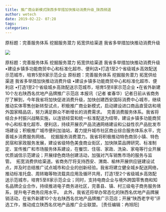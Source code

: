 ```yaml
---
title: 推广商业新模式陕西多举措加快推动消费升级_陕西频道
author: wetech
date: 2019-02-22- 07:28
tags: 
categories: 
---
```

原标题：完善服务体系 挖掘服务潜力 拓宽供给渠道 我省多举措加快推动消费升级
<!-- more -->
                
<img align="center" border="0" src="http://p2.ifengimg.com/a/2016/0810/204c433878d5cf9size1_w16_h16.png" />
                
            
原标题：完善服务体系 挖掘服务潜力 拓宽供给渠道 我省多举措加快推动消费升级•建设乡镇多功能商贸中心和标准化超市、便利店•打造1至2个省级城乡高效配送示范城市，培育5至8家示范企业
原标题：完善服务体系 挖掘服务潜力 拓宽供给渠道 我省多举措加快推动消费升级
•建设乡镇多功能商贸中心和标准化超市、便利店
•打造1至2个省级城乡高效配送示范城市，培育5至8家示范企业
•在省外新建10个左右陕西名优地产品牌推广示范店
本报讯（记者 崔春华）记者日前从省商务厅了解到，今年我省将加快促进消费升级，加快创建西安国际消费中心城市，继续推动实体零售创新转型试点，积极推广商业新模式，启动建设进口商品直营店和境外国家精品店，努力满足群众不断增长的消费需求。 
完善消费服务体系。我省将结合乡村振兴战略实施，以连锁经营和统一标准配送为纽带，建设乡镇多功能商贸中心和标准化超市、便利店，持续开展农产品流通网络建设和公益性农产品批发市场建设；积极推广城市便利加油站，着力提升城市社区商业综合服务体系水平，完善城乡消费服务网络。 
挖掘服务消费潜力。我省将积极推动特色商贸小镇、特色民宿和家政服务发展，建设省级特色美食商业街区，加快陕菜品牌研究、标准制定、宣传推广和市场服务体系建设，在餐饮、住宿、家政、洗染、家电等行业开展优质诚信示范建设；开展绿色商场创建活动，加强对汽车销售市场的服务与监管。 
拓宽消费供给渠道。省商务厅将支持西安、渭南、榆林开展供应链建设试点，并及时总结推广试点城市和企业的创新经验。我省将建立健全城乡配送网络，推动标准托盘、周转箱等物流载具应用及循环共用，打造1至2个省级城乡高效配送示范城市，培育5至8家示范企业；同时，支持电商企业与境外跨国零售商和知名品牌企业合作，持续推进电子商务进社区，完善县、镇、村三级电子商务服务体系，提升电子商务应用水平。 
此外，我省还将举办常态化的陕西名优地产品牌展销活动，在省外新建10个左右陕西名优地产品牌推广示范店；开展“陕西老字号”评选工作，推动成立陕西名优地产品推广企业联盟。
[责任编辑：冉旭阳]
            
